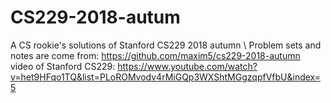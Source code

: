 # CS229-2018-autum
A CS rookie's solutions of Stanford CS229 2018 autumn \\
Problem sets and notes are come from: https://github.com/maxim5/cs229-2018-autumn
video of Stanford CS229: https://www.youtube.com/watch?v=het9HFqo1TQ&list=PLoROMvodv4rMiGQp3WXShtMGgzqpfVfbU&index=5
